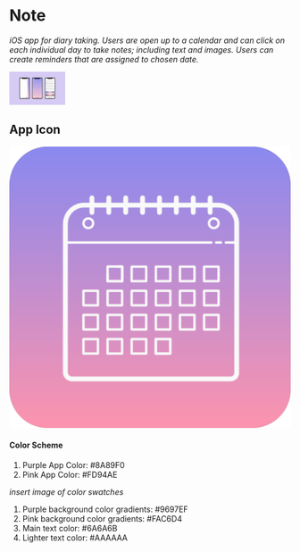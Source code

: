 # Note

*iOS app for diary taking. Users are open up to a calendar and can click on each individual day to take notes; including text and images. Users can create reminders that are assigned to chosen date.*

<!-- ![screenshots](Images/Screenshots.png) -->
<img src="Images/Screenshots.png" width="100">

## App Icon

![appicon](Images/appIcon.png)

#### Color Scheme
1. Purple App Color: #8A89F0
2. Pink App Color: #FD94AE

*insert image of color swatches*

1. Purple background color gradients: #9697EF
2. Pink background color gradients: #FAC6D4
3. Main text color: #6A6A6B
4. Lighter text color: #AAAAAA